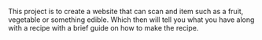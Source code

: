 This project is to create a website that can scan and item such as a fruit, vegetable or something edible. 
Which then will tell you what you have along with a recipe with a brief guide on how to make the recipe.
